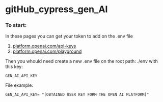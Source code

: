 # gitHub_cypress_gen_AI

### To start: 
In these pages you can get your token to add on the .env file
1. [platform.openai.com/api-keys](platform.openai.com/api-keys)
2. [platform.openai.com/playground](https://platform.openai.com/playground/chat?models=gpt-3.5-turbo)

Then you whould need create a new .env file on the root path: ./env with this key: 
```shell
GEN_AI_API_KEY
```

File example: 
```shell
GEN_AI_API_KEY= "[OBTAINED USER KEY FORM THE OPEN AI PLATFORM]"
```